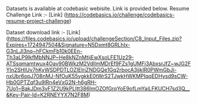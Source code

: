 Datasets is available at codebasic webisite. Link is provided below. 
Resume Challenge Link :- [Link] (https://codebasics.io/challenge/codebasics-resume-project-challenge)

Dataset download link :- [Link] (https://files.codebasics.io/upload/challengeSection/C8_Input_Files.zip?Expires=1724947504&Signature=N5Dxmt8GRLhIx-G3nLJl3nq~hFCkmFb10k0EEn-Th3aLP9lkfMbNNJP~He8kNZnMtijEwXsoLFE1Uz29-ATSsqmamtwux4Oav90BWkzM2VdllmMDrEf9FZs1gUMFi3AbxsrJfZ~wJG2FYIn2SHIUv7hKyWSDPDTLOZIElriZNDGQe1Gq2rbocA3jjkIR0PWmGbJi-nxUbr6opJ708nMJ-NfOuK55vgkkE0tWrS2TJwkHWKMPIqqEDHysd9sCW-Hb0GPTZqf3u9lRn4eVxG2N-h6gRH-7Uo1~BakJDm3vF1Z2U9kPLltt386lmOZOfGrqYoE9ofLmYaiLFKUCH7sd3Q__&Key-Pair-Id=K2RNEYYX7N2F8M)
